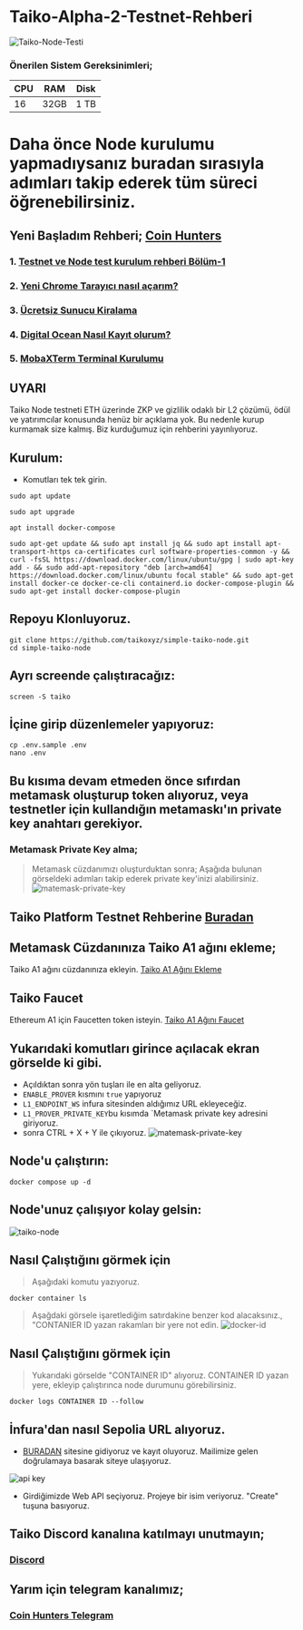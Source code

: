 # Taiko-Alpha-2-Testnet-Rehberi

![Taiko-Node-Testi](https://mirror-media.imgix.net/publication-images/4qVW-dWhNmMQr61g91hGt.png?height=512&width=1024&h=512&w=1024&auto=compress)


### Önerilen Sistem Gereksinimleri;

|CPU | RAM  | Disk  | 
|----|------|----------|
|  16| 32GB  | 1 TB   |

 # Daha önce Node kurulumu yapmadıysanız buradan sırasıyla adımları takip ederek tüm süreci öğrenebilirsiniz.
  ## Yeni Başladım Rehberi; <a href="https://coinhunterstr.com/category/testnet/" target="_blank"> Coin Hunters </a>
  ### 1. [Testnet ve Node test kurulum rehberi Bölüm-1](https://coinhunterstr.com/testnet-ve-node-kurulum-rehberi/)
  ### 2. [Yeni Chrome Tarayıcı nasıl açarım?](https://coinhunterstr.com/yeni-chrome-tarayici-nasil-acarim/)
  ### 3. [Ücretsiz Sunucu Kiralama](https://coinhunterstr.com/ucretsiz-sunucu-nasil-kiralarim/)
  ### 4. [Digital Ocean Nasıl Kayıt olurum?](https://coinhunterstr.com/digital-oceana-nasil-kayit-olabilirim/)
  ### 5. [MobaXTerm Terminal Kurulumu](https://coinhunterstr.com/mobaxterm-terminal-kurulumu/)
  
## UYARI

Taiko Node testneti ETH üzerinde ZKP ve gizlilik odaklı bir L2 çözümü, ödül ve yatırımcılar konusunda henüz bir açıklama yok. Bu nedenle kurup kurmamak size kalmış. Biz kurduğumuz için rehberini yayınlıyoruz.


## Kurulum:
* Komutları tek tek girin.

```
sudo apt update 
```
```
sudo apt upgrade
```
```
apt install docker-compose
```
```
sudo apt-get update && sudo apt install jq && sudo apt install apt-transport-https ca-certificates curl software-properties-common -y && curl -fsSL https://download.docker.com/linux/ubuntu/gpg | sudo apt-key add - && sudo add-apt-repository "deb [arch=amd64] https://download.docker.com/linux/ubuntu focal stable" && sudo apt-get install docker-ce docker-ce-cli containerd.io docker-compose-plugin && sudo apt-get install docker-compose-plugin
```

## Repoyu Klonluyoruz.
```
git clone https://github.com/taikoxyz/simple-taiko-node.git
cd simple-taiko-node
```
## Ayrı screende çalıştıracağız:
```
screen -S taiko
```

## İçine girip düzenlemeler yapıyoruz:
```
cp .env.sample .env
nano .env
```
## Bu kısıma devam etmeden önce sıfırdan metamask oluşturup token alıyoruz, veya testnetler için kullandığın metamaskı'ın private key anahtarı gerekiyor.
### Metamask Private Key alma;
> Metamask cüzdanımızı oluşturduktan sonra; Aşağıda bulunan görseldeki adımları takip ederek private key'inizi alabilirsiniz.
![matemask-private-key](https://user-images.githubusercontent.com/111747226/214062437-69e144d9-528f-4a17-b46a-a747c1d5284c.png)

## Taiko Platform Testnet Rehberine  <a href="https://coinhunterstr.com/taiko-genel-platform-testneti/" target="_blank"> Buradan </a>

## Metamask Cüzdanınıza Taiko A1 ağını ekleme;
Taiko A1 ağını cüzdanınıza ekleyin.
<a href="https://taiko.xyz/docs/alpha-1-testnet-guide/configure-wallet" target="_blank"> Taiko A1 Ağını Ekleme </a>

## Taiko Faucet
Ethereum A1 için Faucetten token isteyin.
<a href="https://taiko.xyz/docs/alpha-1-testnet-guide/request-from-faucet" target="_blank"> Taiko A1 Ağını Faucet </a>


## Yukarıdaki komutları girince açılacak ekran görselde ki gibi.

* Açıldıktan sonra yön tuşları ile en alta geliyoruz.
* `ENABLE_PROVER` kısmını `true` yapıyoruz
* `L1_ENDPOINT_WS` infura sitesinden aldığımız URL ekleyeceğiz.
* `L1_PROVER_PRIVATE_KEY`bu kısımda `Metamask private key adresini giriyoruz.
* sonra CTRL + X + Y ile çıkıyoruz.
![matemask-private-key](https://user-images.githubusercontent.com/111747226/214062489-2d490776-a29e-4b2d-9899-46ad5faf534b.png)




## Node'u çalıştırın:
```
docker compose up -d
```
## Node'unuz çalışıyor kolay gelsin:

![taiko-node](https://user-images.githubusercontent.com/111747226/214062692-63e3c271-754f-42a7-a7b0-09a75c690aaa.png)

## Nasıl Çalıştığını görmek için
> Aşağıdaki komutu yazıyoruz.
```
docker container ls
```
>Aşağdaki görsele işaretlediğim satırdakine benzer kod alacaksınız., "CONTANIER ID yazan rakamları bir yere not edin.
![docker-id](https://user-images.githubusercontent.com/111747226/214063387-4d6d696c-01f8-46d2-a760-26942361de98.png)


## Nasıl Çalıştığını görmek için
> Yukarıdaki görselde "CONTAINER ID" alıyoruz. CONTAINER ID yazan yere, ekleyip çalıştırınca node durumunu görebilirsiniz.
```
docker logs CONTAINER ID --follow
```

## İnfura'dan nasıl Sepolia URL alıyoruz.
- [BURADAN](https://www.infura.io/) sitesine gidiyoruz ve kayıt oluyoruz. Mailimize gelen doğrulamaya basarak siteye ulaşıyoruz.

![api key](https://user-images.githubusercontent.com/111747226/227228287-230a3086-1057-4d6b-a8e1-47df7666900c.png)

- Girdiğimizde Web API seçiyoruz. Projeye bir isim veriyoruz. "Create" tuşuna basıyoruz.






## Taiko Discord kanalına katılmayı unutmayın;
### [Discord](https://discord.gg/taikoxyz)

## Yarım için telegram kanalımız;
### [Coin Hunters Telegram](https://t.me/CoinHuntersTR)
